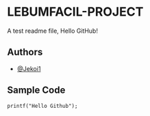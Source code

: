 # LEBUMFACIL-PROJECT
A test readme file, Hello GitHub!
## Authors
* [@Jekoi1](https://github.com/Jekoi1)
## Sample Code
`printf("Hello Github");`
